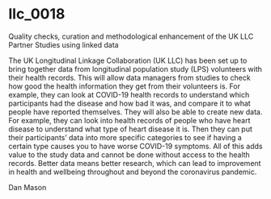 # llc_0018
Quality checks, curation and methodological enhancement of the UK LLC Partner Studies using linked data 

The UK Longitudinal Linkage Collaboration (UK LLC) has been set up to bring together data from longitudinal population study (LPS) volunteers with their health records. This will allow data managers from studies to check how good the health information they get from their volunteers is. For example, they can look at COVID-19 health records to understand which participants had the disease and how bad it was, and compare it to what people have reported themselves. They will also be able to create new data. For example, they can look into health records of people who have heart disease to understand what type of heart disease it is. Then they can put their participants’ data into more specific categories to see if having a certain type causes you to have worse COVID-19 symptoms. All of this adds value to the study data and cannot be done without access to the health records. Better data means better research, which can lead to improvement in health and wellbeing throughout and beyond the coronavirus pandemic.

Dan Mason
